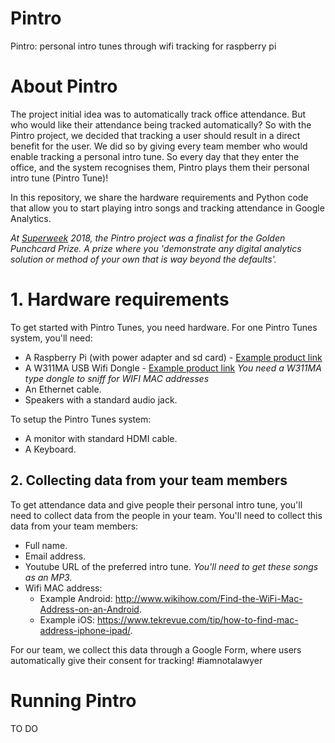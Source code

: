 # Pintro
Pintro: personal intro tunes through wifi tracking for raspberry pi

# About Pintro

The project initial idea was to automatically track office attendance. But who would like their attendance being tracked automatically? So with the Pintro project, we decided that tracking a user should result in a direct benefit for the user. We did so by giving every team member who would enable tracking a personal intro tune. So every day that they enter the office, and the system recognises them, Pintro plays them their personal intro tune (Pintro Tune)!

In this repository, we share the hardware requirements and Python code that allow you to start playing intro songs and tracking attendance in Google Analytics.

*At [Superweek](http://www.superweek.hu/) 2018, the Pintro project was a finalist for the Golden Punchcard Prize. A prize where you 'demonstrate any digital analytics solution or method of your own that is way beyond the defaults'.*

# 1. Hardware requirements
To get started with Pintro Tunes, you need hardware. For one Pintro Tunes system, you'll need:

- A Raspberry Pi (with power adapter and sd card) - [Example product link]( https://www.sossolutions.nl/starterkit3bc-compleet)
- A W311MA USB Wifi Dongle - [Example product link](https://www.lightinthebox.com/nl/tenda-w311ma-150mbps-draadloze-n150-high-power-usb-adapter-draadloze-netwerkkaart-wifi-ontvanger-wi-fi-card-ap-functie_p5446216.html) *You need a W311MA type dongle to sniff for WIFI MAC addresses*
- An Ethernet cable.
- Speakers with a standard audio jack.

To setup the Pintro Tunes system:

- A monitor with standard HDMI cable.
- A Keyboard.

## 2. Collecting data from  your team members

To get attendance data and give people their personal intro tune, you'll need to collect  data from the people in your team. You'll need to collect this data from your team members:

- Full name.
- Email address.
- Youtube URL of the preferred intro tune. *You'll need to get these songs as an MP3.*
- Wifi MAC address:
  - Example Android: http://www.wikihow.com/Find-the-WiFi-Mac-Address-on-an-Android.
  - Example iOS: https://www.tekrevue.com/tip/how-to-find-mac-address-iphone-ipad/.
  
For our team, we collect this data through a Google Form, where users automatically give their consent for tracking! \#iamnotalawyer

# Running Pintro

TO DO
